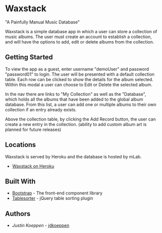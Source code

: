 # Waxstack

"A Painfully Manual Music Database"

Waxstack is a simple database app in which a user can store a collection of music albums. The user must create an account to establish a collection, and will have the options to add, edit or delete albums from the collection.

## Getting Started

To view the app as a guest, enter username "demoUser" and password "password01" to login. The user will be presented with a default collection table. Each row can be clicked to show the details for the album selected. Within this modal a user can choose to Edit or Delete the selected album. 

In the nav there are links to "My Collection" as well as the "Database", which holds all the albums that have been added to the global album database. From this list, a user can add one or multiple albums to their own collection if an entry already exists.

Above the collection table, by clicking the Add Record button, the user can create a new entry in the collection. (ability to add custom album art is planned for future releases)

## Locations

Waxstack is served by Heroku and the database is hosted by mLab.

* [Waxstack on Heroku](https://waxstack.herokuapp.com/)

## Built With

* [Bootstrap](https://getbootstrap.com/) - The front-end component library 
* [Tablesorter](http://tablesorter.com/docs/) - jQuery table sorting plugin

## Authors

* *Justin Koeppen* - [jdkoeppen](https://github.com/jdkoeppen)

